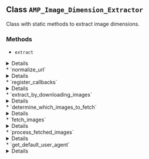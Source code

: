 ## Class `AMP_Image_Dimension_Extractor`

Class with static methods to extract image dimensions.

### Methods
* `extract`

<details>

```php
static public extract( $urls )
```

Extracts dimensions from image URLs.


</details>
* `normalize_url`

<details>

```php
static public normalize_url( $url )
```

Normalizes the given URL.

This method ensures the URL has a scheme and, if relative, is prepended the WordPress site URL.


</details>
* `register_callbacks`

<details>

```php
static private register_callbacks()
```

Registers the necessary callbacks.


</details>
* `extract_by_downloading_images`

<details>

```php
static public extract_by_downloading_images( $dimensions, $mode = false )
```

Extract dimensions from downloaded images (or transient/cached dimensions from downloaded images)


</details>
* `determine_which_images_to_fetch`

<details>

```php
static private determine_which_images_to_fetch( $dimensions, $urls_to_fetch )
```

Determine which images to fetch by checking for dimensions in transient/cache.

Creates a short lived transient that acts as a semaphore so that another visitor doesn&#039;t trigger a remote fetch for the same image at the same time.


</details>
* `fetch_images`

<details>

```php
static private fetch_images( $urls_to_fetch, $images )
```

Fetch dimensions of remote images


</details>
* `process_fetched_images`

<details>

```php
static private process_fetched_images( $urls_to_fetch, $images, $dimensions, $transient_expiration )
```

Determine success or failure of remote fetch, integrate fetched dimensions into url to dimension mapping, cache fetched dimensions via transient and release/delete semaphore transient


</details>
* `get_default_user_agent`

<details>

```php
static public get_default_user_agent()
```

Get default user agent


</details>
